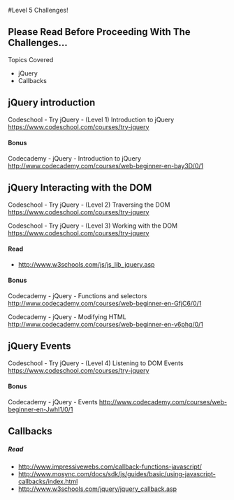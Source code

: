 #Level 5 Challenges!

## Please Read Before Proceeding With The Challenges...

Topics Covered

- jQuery
- Callbacks

## jQuery introduction

Codeschool - Try jQuery - (Level 1) Introduction to jQuery
<https://www.codeschool.com/courses/try-jquery>

#### Bonus

Codecademy - jQuery - Introduction to jQuery
<http://www.codecademy.com/courses/web-beginner-en-bay3D/0/1>

## jQuery Interacting with the DOM

Codeschool - Try jQuery - (Level 2) Traversing the DOM
<https://www.codeschool.com/courses/try-jquery>

Codeschool - Try jQuery - (Level 3) Working with the DOM
<https://www.codeschool.com/courses/try-jquery>

#### Read

- <http://www.w3schools.com/js/js_lib_jquery.asp>

#### Bonus

Codecademy - jQuery - Functions and selectors
<http://www.codecademy.com/courses/web-beginner-en-GfjC6/0/1>

Codecademy - jQuery - Modifying HTML
<http://www.codecademy.com/courses/web-beginner-en-v6phg/0/1>

## jQuery Events

Codeschool - Try jQuery - (Level 4) Listening to DOM Events
<https://www.codeschool.com/courses/try-jquery>

#### Bonus

Codecademy - jQuery - Events
<http://www.codecademy.com/courses/web-beginner-en-JwhI1/0/1>

## Callbacks

##### Read 
- <http://www.impressivewebs.com/callback-functions-javascript/>
- <http://www.mosync.com/docs/sdk/js/guides/basic/using-javascript-callbacks/index.html>
- <http://www.w3schools.com/jquery/jquery_callback.asp>
